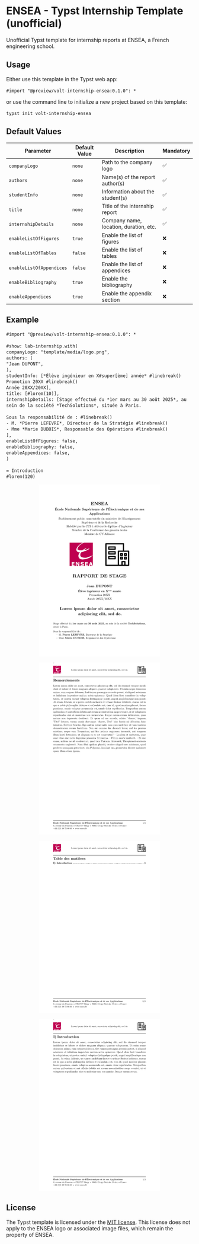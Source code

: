 # ENSEA - Typst Internship Template (unofficial)

Unofficial Typst template for internship reports at ENSEA, a French engineering school.

## Usage

Either use this template in the Typst web app:
```typst
#import "@preview/volt-internship-ensea:0.1.0": *
```
or use the command line to initialize a new project based on this template:
```typst
typst init volt-internship-ensea
```

## Default Values

| Parameter                | Default Value | Description                            | Mandatory |
|--------------------------|----------------|----------------------------------------|-----------|
| `companyLogo`            | `none`         | Path to the company logo               | ✅         |
| `authors`                | `none`         | Name(s) of the report author(s)        | ✅         |
| `studentInfo`            | `none`         | Information about the student(s)       | ✅         |
| `title`                  | `none`         | Title of the internship report         | ✅         |
| `internshipDetails`      | `none`         | Company name, location, duration, etc. | ✅         |
| `enableListOfFigures`    | `true`         | Enable the list of figures             | ❌         |
| `enableListOfTables`     | `false`        | Enable the list of tables              | ❌         |
| `enableListOfAppendices` | `false`        | Enable the list of appendices          | ❌         |
| `enableBibliography`     | `true`         | Enable the bibliography                | ❌         |
| `enableAppendices`       | `true`         | Enable the appendix section            | ❌         |



## Example

```typst
#import "@preview/volt-internship-ensea:0.1.0": *

#show: lab-internship.with(
companyLogo: "template/media/logo.png",
authors: (
"Jean DUPONT",
),
studentInfo: [*Élève ingénieur en X#super[ème] année* #linebreak()
Promotion 20XX #linebreak()
Année 20XX/20XX],
title: [#lorem(10)],
internshipDetails: [Stage effectué du *1er mars au 30 août 2025*, au sein de la société *TechSolutions*, située à Paris.

Sous la responsabilité de : #linebreak()
- M. *Pierre LEFEVRE*, Directeur de la Stratégie #linebreak()
- Mme *Marie DUBOIS*, Responsable des Opérations #linebreak()
],
enableListOfFigures: false,
enableBibliography: false,
enableAppendices: false,
)

= Introduction
#lorem(120)
```

<p align="center">
<img src="thumbnail-internship-1.png" style="width: 65%">
</p>

<p align="center">
<img src="thumbnail-internship-2.png" style="width: 65%">
</p>

<p align="center">
<img src="thumbnail-internship-3.png" style="width: 65%">
</p>

<p align="center">
<img src="thumbnail-internship-4.png" style="width: 65%">
</p>

## License

The Typst template is licensed under the [MIT license](https://github.com/Dawod-G/ENSEA_Typst-Template/blob/master/LICENSE.md). This license does not apply to the ENSEA logo or associated image files, which remain the property of ENSEA.